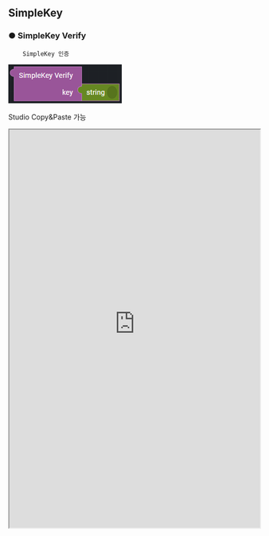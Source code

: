 ## SimpleKey

### ● SimpleKey Verify

        SimpleKey 인증

![](../../../img/assets/image%20%28260%29.png)

<p class='comment'>Studio Copy&Paste 가능</p>
<iframe
    src="https://d1sxhpvag16wqc.cloudfront.net/v3.1.0/authorization/simpleKey_verify"
    width="100%"
    height="800px"
    allow=""
    sandbox="allow-scripts allow-same-origin" />
<div class="display-pdf">
    <p><img src="../../../img/assets/simplekey_verify_example_1.png" alt="" /></p>
    <p><img src="../../../img/assets/simplekey_verify_example_2.png" alt="" /></p>
</div>

### ● 결과

```text
{
  "result": "key Verify complete"
}
```
